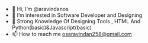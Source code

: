 - 👋 Hi, I’m @aravindanos
- 👀 I’m interested in Software Developer and Designing
- 🌱 Strong Knowledge Of Designing Tools , HTML And Python(basic)&Javascript(basic)
- 📫 How to reach me osaravindan258@gmail.com

<!---
aravindanos/aravindanos is a ✨ special ✨ repository because its `README.md` (this file) appears on your GitHub profile.
You can click the Preview link to take a look at your changes.
--->
